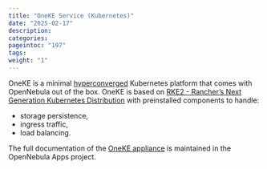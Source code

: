 ```yaml
---
title: "OneKE Service (Kubernetes)"
date: "2025-02-17"
description:
categories:
pageintoc: "197"
tags:
weight: "1"
---
```


<a id="oneke-guide"></a>

<!--# OpenNebula Kubernetes Engine (OneKE) -->

OneKE is a minimal [hyperconverged](https://en.wikipedia.org/wiki/Hyper-converged_infrastructure) Kubernetes platform that comes with OpenNebula out of the box. OneKE is based on [RKE2 - Rancher’s Next Generation Kubernetes Distribution](https://docs.rke2.io/) with preinstalled components to handle:

* storage persistence,
* ingress traffic,
* load balancing.

The full documentation of the [OneKE appliance](https://github.com/OpenNebula/one-apps/wiki) is maintained in the OpenNebula Apps project.
